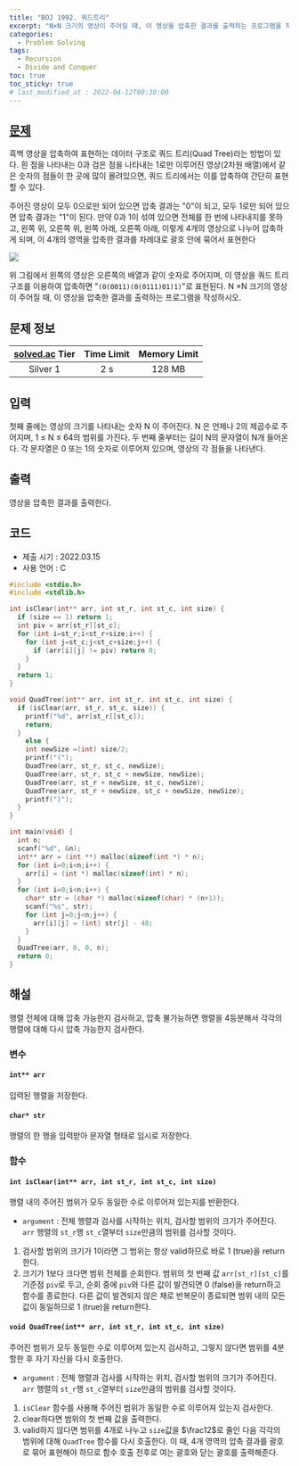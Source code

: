 ```yaml
---
title: "BOJ 1992. 쿼드트리"
excerpt: "N×N 크기의 영상이 주어질 때, 이 영상을 압축한 결과를 출력하는 프로그램을 작성하시오."
categories: 
  - Problem Solving
tags:
  - Recursion
  - Divide and Conquer
toc: true
toc_sticky: true
# last_modified_at : 2022-04-12T00:30:00
---
```


## [문제](https://www.acmicpc.net/problem/1992)

흑백 영상을 압축하여 표현하는 데이터 구조로 쿼드 트리(Quad Tree)라는 방법이 있다. 흰 점을 나타내는 0과 검은 점을 나타내는 1로만 이루어진 영상(2차원 배열)에서 같은 숫자의 점들이 한 곳에 많이 몰려있으면, 쿼드 트리에서는 이를 압축하여 간단히 표현할 수 있다.

주어진 영상이 모두 0으로만 되어 있으면 압축 결과는 "0"이 되고, 모두 1로만 되어 있으면 압축 결과는 "1"이 된다. 만약 0과 1이 섞여 있으면 전체를 한 번에 나타내지를 못하고, 왼쪽 위, 오른쪽 위, 왼쪽 아래, 오른쪽 아래, 이렇게 4개의 영상으로 나누어 압축하게 되며, 이 4개의 영역을 압축한 결과를 차례대로 괄호 안에 묶어서 표현한다

![](https://www.acmicpc.net/JudgeOnline/upload/201007/qq.png)

위 그림에서 왼쪽의 영상은 오른쪽의 배열과 같이 숫자로 주어지며, 이 영상을 쿼드 트리 구조를 이용하여 압축하면 "`(0(0011)(0(0111)01)1)`"로 표현된다. N ×N 크기의 영상이 주어질 때, 이 영상을 압축한 결과를 출력하는 프로그램을 작성하시오.

## 문제 정보 

| [solved.ac](https://solved.ac) Tier | Time Limit | Memory Limit |
|:-----------------------------------:|:----------:|:------------:|
| Silver 1                            | 2 s        | 128 MB       |

## 입력
첫째 줄에는 영상의 크기를 나타내는 숫자 N 이 주어진다. N 은 언제나 2의 제곱수로 주어지며, 1 ≤ N ≤ 64의 범위를 가진다. 두 번째 줄부터는 길이 N의 문자열이 N개 들어온다. 각 문자열은 0 또는 1의 숫자로 이루어져 있으며, 영상의 각 점들을 나타낸다.

## 출력
영상을 압축한 결과를 출력한다.

## 코드
- 제출 시기 : 2022.03.15
- 사용 언어 : C

```c
#include <stdio.h>
#include <stdlib.h>

int isClear(int** arr, int st_r, int st_c, int size) {
  if (size == 1) return 1;
  int piv = arr[st_r][st_c];
  for (int i=st_r;i<st_r+size;i++) {
    for (int j=st_c;j<st_c+size;j++) {
      if (arr[i][j] != piv) return 0;
    }
  }
  return 1;
}

void QuadTree(int** arr, int st_r, int st_c, int size) {
  if (isClear(arr, st_r, st_c, size)) {
    printf("%d", arr[st_r][st_c]);
    return;
  }
	else {
    int newSize =(int) size/2;
    printf("(");
    QuadTree(arr, st_r, st_c, newSize);
    QuadTree(arr, st_r, st_c + newSize, newSize);
    QuadTree(arr, st_r + newSize, st_c, newSize);
    QuadTree(arr, st_r + newSize, st_c + newSize, newSize);
    printf(")");
  }
}

int main(void) {
  int n;
  scanf("%d", &n);
  int** arr = (int **) malloc(sizeof(int *) * n);
  for (int i=0;i<n;i++) {
    arr[i] = (int *) malloc(sizeof(int) * n);
  }
  for (int i=0;i<n;i++) {
    char* str = (char *) malloc(sizeof(char) * (n+1));
    scanf("%s", str);
    for (int j=0;j<n;j++) {
      arr[i][j] = (int) str[j] - 48;
    }
  }
  QuadTree(arr, 0, 0, n);
  return 0;
}
```

## 해설

행렬 전체에 대해 압축 가능한지 검사하고, 압축 불가능하면 행렬을 4등분해서 각각의 행렬에 대해 다시 압축 가능한지 검사한다.


### 변수
#### ``int** arr`` 
 입력된 행렬을 저장한다.

#### `char* str`
행렬의 한 행을 입력받아 문자열 형태로 임시로 저장한다.


### 함수
####  `int isClear(int** arr, int st_r, int st_c, int size)`

행렬 내의 주어진 범위가 모두 동일한 수로 이루어져 있는지를 반환한다.

- ``argument`` : 전체 행렬과 검사를 시작하는 위치, 검사할 범위의 크기가 주어진다. ``arr`` 행렬의 ``st_r``행 ``st_c``열부터 `size`만큼의 범위를 검사할 것이다.

1. 검사할 범위의 크기가 1이라면 그 범위는 항상 valid하므로 바로 1 (true)을 return한다.
2. 크기가 1보다 크다면 범위 전체를 순회한다. 범위의 첫 번째 값 ``arr[st_r][st_c]``를 기준점 ``piv``로 두고, 순회 중에 ``piv``와 다른 값이 발견되면 0 (false)을 return하고 함수를 종료한다. 다른 값이 발견되지 않은 채로 반복문이 종료되면 범위 내의 모든 값이 동일하므로 1 (true)을 return한다.

#### `void QuadTree(int** arr, int st_r, int st_c, int size)`

주어진 범위가 모두 동일한 수로 이루어져 있는지 검사하고, 그렇지 않다면 범위를 4분할한 후 자기 자신을 다시 호출한다.

- ``argument`` : 전체 행렬과 검사를 시작하는 위치, 검사할 범위의 크기가 주어진다. ``arr`` 행렬의 ``st_r``행 ``st_c``열부터 `size`만큼의 범위를 검사할 것이다.

1. ``isClear`` 함수를 사용해 주어진 범위가 동일한 수로 이루어져 있는지 검사한다.
2. clear하다면 범위의 첫 번째 값을 출력한다.
3. valid하지 않다면 범위를 4개로 나누고 `size`값을 $\frac12$로 줄인 다음  각각의 범위에 대해 ``QuadTree`` 함수를 다시 호출한다. 이 때, 4개 영역의 압축 결과를 괄호로 묶어 표현해야 하므로 함수 호출 전후로 여는 괄호와 닫는 괄호를 출력해준다.
